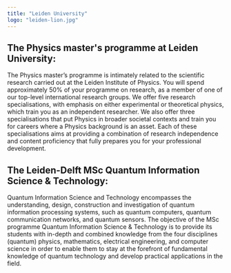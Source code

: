 ```yaml
---
title: "Leiden University"
logo: "leiden-lion.jpg"
---
```

## The Physics master's programme at Leiden University:

The Physics master’s programme is intimately related to the scientific research carried out at the Leiden Institute of Physics. You will spend approximately 50% of your programme on research, as a member of one of our top-level international research groups. We offer five research specialisations, with emphasis on either experimental or theoretical physics, which train you as an independent researcher. We also offer three specialisations that put Physics in broader societal contexts and train you for careers where a Physics background is an asset. Each of these specialisations aims at providing a combination of research independence and content proficiency that fully prepares you for your professional development.
<br>
 
## The Leiden-Delft MSc Quantum Information Science & Technology:

Quantum Information Science and Technology encompasses the understanding, design, construction and investigation of quantum information processing systems, such as quantum computers, quantum communication networks, and quantum sensors. The objective of the MSc programme Quantum Information Science & Technology is to provide its students with in-depth and combined knowledge from the four disciplines (quantum) physics, mathematics, electrical engineering, and computer science in order to enable them to stay at the forefront of fundamental knowledge of quantum technology and develop practical applications in the field.